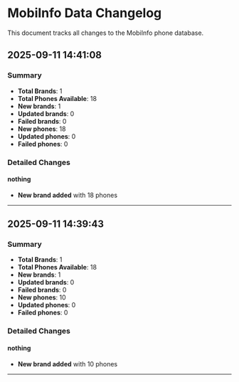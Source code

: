 # MobiInfo Data Changelog

This document tracks all changes to the MobiInfo phone database.

## 2025-09-11 14:41:08

### Summary

- **Total Brands**: 1
- **Total Phones Available**: 18
- **New brands**: 1
- **Updated brands**: 0
- **Failed brands**: 0
- **New phones**: 18
- **Updated phones**: 0
- **Failed phones**: 0

### Detailed Changes

#### nothing

- **New brand added** with 18 phones


---

## 2025-09-11 14:39:43

### Summary

- **Total Brands**: 1
- **Total Phones Available**: 18
- **New brands**: 1
- **Updated brands**: 0
- **Failed brands**: 0
- **New phones**: 10
- **Updated phones**: 0
- **Failed phones**: 0

### Detailed Changes

#### nothing

- **New brand added** with 10 phones


---


